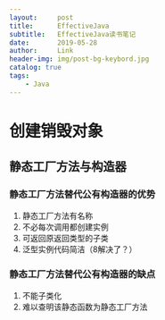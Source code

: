 ```yaml
---
layout:     post
title:      EffectiveJava
subtitle:   EffectiveJava读书笔记
date:       2019-05-28
author:     Link
header-img: img/post-bg-keybord.jpg
catalog: true
tags:
    - Java
---
```


# 创建销毁对象

## 静态工厂方法与构造器

### 静态工厂方法替代公有构造器的优势

1. 静态工厂方法有名称
2. 不必每次调用都创建实例
3. 可返回原返回类型的子类
4. 泛型实例代码简洁（8解决了？）

### 静态工厂方法替代公有构造器的缺点

1. 不能子类化
2. 难以查明该静态函数为静态工厂方法
